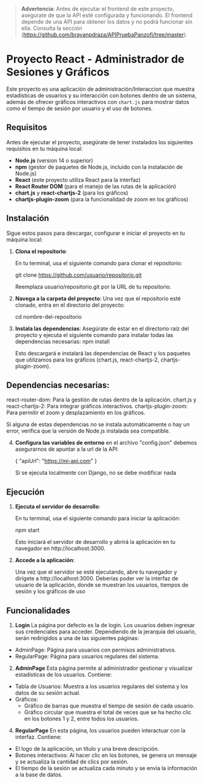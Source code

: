 > **Advertencia**: 
> Antes de ejecutar el frontend de este proyecto, asegúrate de que la API esté configurada y funcionando. El frontend depende de una API para obtener los datos y no podrá funcionar sin ella. 
> Consulta la sección (https://github.com/brayanpdraza/APIPruebaPanzofi/tree/master).

# Proyecto React - Administrador de Sesiones y Gráficos

Este proyecto es una aplicación de administración/Interaccion que muestra estadísticas de usuarios y su interacción con botones dentro de un sistema, además de ofrecer gráficos interactivos con `chart.js` para mostrar datos como el tiempo de sesión por usuario y el uso de botones.

## Requisitos

Antes de ejecutar el proyecto, asegúrate de tener instalados los siguientes requisitos en tu máquina local:

- **Node.js** (version 14 o superior)
- **npm** (gestor de paquetes de Node.js, incluido con la instalación de Node.js)
- **React** (este proyecto utiliza React para la interfaz)
- **React Router DOM** (para el manejo de las rutas de la aplicación)
- **chart.js** y **react-chartjs-2** (para los gráficos)
- **chartjs-plugin-zoom** (para la funcionalidad de zoom en los gráficos)

## Instalación

Sigue estos pasos para descargar, configurar e iniciar el proyecto en tu máquina local:

1. **Clona el repositorio**:

   En tu terminal, usa el siguiente comando para clonar el repositorio:

   git clone https://github.com/usuario/repositorio.git
   
   Reemplaza usuario/repositorio.git por la URL de tu repositorio.

2. **Navega a la carpeta del proyecto**:
     Una vez que el repositorio esté clonado, entra en el directorio del proyecto:
   
     cd nombre-del-repositorio
3. **Instala las dependencias**:
     Asegúrate de estar en el directorio raíz del proyecto y ejecuta el siguiente comando para instalar todas las dependencias necesarias:
     npm install

     Esto descargará e instalará las dependencias de React y los paquetes que utilizamos para los gráficos (chart.js, react-chartjs-2, chartjs-plugin-zoom).
  ## Dependencias necesarias:
  react-router-dom: Para la gestión de rutas dentro de la aplicación.
  chart.js y react-chartjs-2: Para integrar gráficos interactivos.
  chartjs-plugin-zoom: Para permitir el zoom y desplazamiento en los gráficos.
  
  Si alguna de estas dependencias no se instala automáticamente o hay un error, verifica que la versión de Node.js instalada sea compatible.
  
4. **Configura las variables de entorno**
   en el archivo "config.json" debemos asegurarnos de apuntar a la url de la API:

   {
   "apiUrl": "https://mi-api.com"
   }

   Si se ejecuta localmente con Django, no se debe modificar nada

## Ejecución
  1. **Ejecuta el servidor de desarrollo**:

     En tu terminal, usa el siguiente comando para iniciar la aplicación:

     npm start

     Esto iniciará el servidor de desarrollo y abrirá la aplicación en tu navegador en http://localhost:3000.
2. **Accede a la aplicación**:

   Una vez que el servidor se esté ejecutando, abre tu navegador y dirígete a http://localhost:3000. Deberías poder ver la interfaz de usuario de la aplicación, donde se muestran los usuarios, tiempos de sesión y los gráficos de uso

## Funcionalidades

1. **Login**
   La página por defecto es la de login. Los usuarios deben ingresar sus credenciales para acceder. Dependiendo de la jerarquía del usuario, serán redirigidos a una de las siguientes páginas:

- AdminPage: Página para usuarios con permisos administrativos.
- RegularPage: Página para usuarios regulares del sistema.

2. **AdminPage**
   Esta página permite al administrador gestionar y visualizar estadísticas de los usuarios. Contiene:
   
- Tabla de Usuarios: Muestra a los usuarios regulares del sistema y los datos de su sesión actual.
- Gráficos:
  - Gráfico de barras que muestra el tiempo de sesión de cada usuario.
  - Gráfico circular que muestra el total de veces que se ha hecho clic en los botones 1 y 2, entre todos los usuarios.
   
4. **RegularPage**
   En esta página, los usuarios pueden interactuar con la interfaz. Contiene:
   
- El logo de la aplicación, un título y una breve descripción.
- Botones interactivos: Al hacer clic en los botones, se genera un mensaje y se actualiza la cantidad de clics por sesión.
- El tiempo de la sesión se actualiza cada minuto y se envía la información a la base de datos.
      
